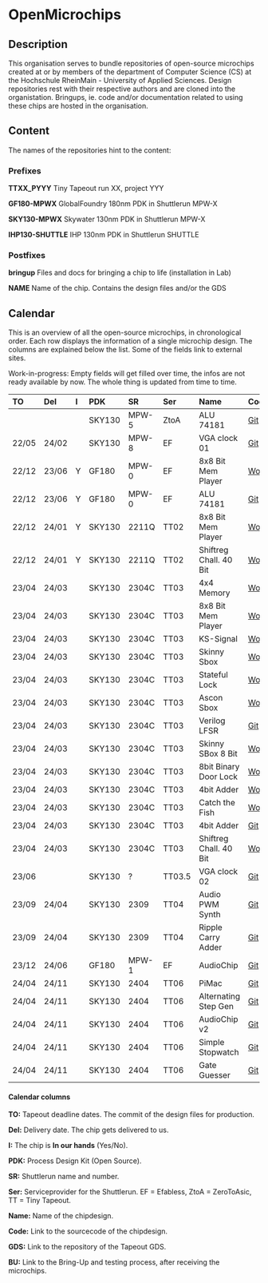 # OpenMicrochips

## Description
This organisation serves to bundle repositories of open-source microchips created at or by members of the department of Computer Science (CS) at the Hochschule RheinMain - University of Applied Sciences.
Design repositories rest with their respective authors and are cloned into the organistation. Bringups, ie. code and/or documentation related to using these chips are hosted in the organisation.

##  Content
The names of the repositories hint to the content:

### Prefixes

__TTXX_PYYY__ Tiny Tapeout run XX, project YYY

__GF180-MPWX__ GlobalFoundry 180nm PDK in Shuttlerun MPW-X

__SKY130-MPWX__ Skywater 130nm PDK in Shuttlerun MPW-X

__IHP130-SHUTTLE__ IHP 130nm PDK in Shuttlerun SHUTTLE


### Postfixes

__bringup__ Files and docs for bringing a chip to life (installation in Lab)

__NAME__ Name of the chip. Contains the design files and/or the GDS

## Calendar
This is an overview of all the open-source microchips, in chronological order. Each row displays the information of a single microchip design. The columns are explained below the list. Some of the fields link to external sites. 

Work-in-progress:
Empty fields will get filled over time, the infos are not ready available by now. The whole thing is updated from time to time.

| TO    | Del   | I   | PDK    | SR    | Ser  | Name                    | Code   | GDS | BU   |
|:------|:------|:----|:-------|:------|:-----|:------------------------|:-------|:----|:-----|
|       |       |     | SKY130 | MPW-5 | ZtoA | ALU 74181               | [Git](https://github.com/ThorKn/alu74181)              | - |  |
| 22/05 | 24/02 |     | SKY130 | MPW-8 | EF   | VGA clock 01            | [Git](https://github.com/ThorKn/vga_clock_1)           | [Git](https://github.com/ThorKn/tiny_user_project_vgaclock_mpw8)       |  |
| 22/12 | 23/06 | Y   | GF180  | MPW-0 | EF   | 8x8 Bit Mem Player      | [Wokwi](https://wokwi.com/projects/341620484740219475) | [Git](https://github.com/ThorKn/tiny_user_project_8x8_player)          |  |
| 22/12 | 23/06 | Y   | GF180  | MPW-0 | EF   | ALU 74181               | [Git](https://github.com/ThorKn/alu74181)              | [Git](https://github.com/ThorKn/tiny_user_project_74181_alu)           |  |
| 22/12 | 24/01 | Y   | SKY130 | 2211Q | TT02 | 8x8 Bit Mem Player      | [Wokwi](https://wokwi.com/projects/341620484740219475) | [Git](https://github.com/ThorKn/tinytapeout02_pattern_player)          |  |
| 22/12 | 24/01 | Y   | SKY130 | 2211Q | TT02 | Shiftreg Chall. 40 Bit  | [Wokwi](https://wokwi.com/projects/341516949939814994) | [Git](https://github.com/ThorKn/tinytapeout02_shiftregister_challenge) |  |
| 23/04 | 24/03 |     | SKY130 | 2304C | TT03 | 4x4 Memory              | [Wokwi](https://wokwi.com/projects/357897381919942657) | [Git](https://github.com/yannickreiss/TT3_Memory)                      |  |
| 23/04 | 24/03 |     | SKY130 | 2304C | TT03 | 8x8 Bit Mem Player      | [Wokwi](https://wokwi.com/projects/357106633951414273) | [Git](https://github.com/yannickreiss/TT3_KS-Signal)                   |  |
| 23/04 | 24/03 |     | SKY130 | 2304C | TT03 | KS-Signal               | [Wokwi](https://wokwi.com/projects/341620484740219475) | [Git](https://github.com/ThorKn/tinytapeout02_pattern_player)          | [Git](https://github.com/OpenMicrochips/TT02_P41_bringup) |
| 23/04 | 24/03 |     | SKY130 | 2304C | TT03 | Skinny Sbox             | [Wokwi](https://wokwi.com/projects/359353377078748161) | [Git](https://github.com/nikals99/tt03-skinny-sbox)                    |  |
| 23/04 | 24/03 |     | SKY130 | 2304C | TT03 | Stateful Lock           | [Wokwi](https://wokwi.com/projects/359357227471086593) | [Git](https://github.com/Syndace/tt03-stateful-lock)                   |  |
| 23/04 | 24/03 |     | SKY130 | 2304C | TT03 | Ascon Sbox              | [Wokwi](https://wokwi.com/projects/359360834113498113) | [Git](https://github.com/sopmacF/tt03-ascon-sbox)                      |  |
| 23/04 | 24/03 |     | SKY130 | 2304C | TT03 | Verilog LFSR            | [Git](https://github.com/gr33nstyle/tt03-verilog-lfsr) | [Git](https://github.com/gr33nstyle/tt03-verilog-lfsr)                 |  |
| 23/04 | 24/03 |     | SKY130 | 2304C | TT03 | Skinny SBox 8 Bit       | [Wokwi](https://wokwi.com/projects/359372419264319489) | [Git](https://github.com/ThorKn/tt03_sbox_8bit_skinny)                 |  |
| 23/04 | 24/03 |     | SKY130 | 2304C | TT03 | 8bit Binary Door Lock   | [Wokwi](https://wokwi.com/projects/359387860730498049) | [Git](https://github.com/marcusmichaely/tt03_8Bit_BinaryDoorLock)      |  |
| 23/04 | 24/03 |     | SKY130 | 2304C | TT03 | 4bit Adder              | [Wokwi](https://wokwi.com/projects/354091612057990145) | [Git](https://github.com/SchreinerCarin/tt03-4bit-adder)               |  |
| 23/04 | 24/03 |     | SKY130 | 2304C | TT03 | Catch the Fish          | [Wokwi](https://wokwi.com/projects/360014965627378689) | [Git](https://github.com/SchreinerCarin/tt03-ctf)                      |  |
| 23/04 | 24/03 |     | SKY130 | 2304C | TT03 | 4bit Adder              | [Git](https://github.com/yannickreiss/TT3_dot_op)      | [Git](https://github.com/yannickreiss/TT3_dot_op)                      |  |  
| 23/04 | 24/03 |     | SKY130 | 2304C | TT03 | Shiftreg Chall. 40 Bit  | [Wokwi](https://wokwi.com/projects/341516949939814994) | [Git](https://github.com/ThorKn/tinytapeout02_shiftregister_challenge) |  |
| 23/06 |       |     | SKY130 |   ?   | TT03.5 | VGA clock 02          | [Git](https://github.com/ThorKn/vga_clock_1)                 | [Git](https://github.com/ThorKn/tt03p5-vgaclock-02)              |  |
| 23/09 | 24/04 |     | SKY130 | 2309  | TT04 | Audio PWM Synth         | [Git](https://github.com/ThorKn/tt04-audio-pwm-synth)        | [Git](https://github.com/ThorKn/tt04-audio-pwm-synth)            |  |
| 23/09 | 24/04 |     | SKY130 | 2309  | TT04 | Ripple Carry Adder      | [Git](https://github.com/yannickreiss/tt04-ripple-carry-adder) | [Git](https://github.com/yannickreiss/tt04-ripple-carry-adder) |  |
| 23/12 | 24/06 |     | GF180  | MPW-1 | EF   | AudioChip               | [Git](https://github.com/ThorKn/icestick_spinalHDL_pwmAudio) | [Git](https://github.com/ThorKn/AudioChip)                       |  |
| 24/04 | 24/11 |     | SKY130 | 2404  | TT06 | PiMac                   | [Git](https://github.com/SteffenReith/TT06_PiMac)            | [Git](https://github.com/SteffenReith/TT06_PiMac)                |  |
| 24/04 | 24/11 |     | SKY130 | 2404  | TT06 | Alternating Step Gen    | [Git](https://github.com/SteffenReith/TT06_ASG)              | [Git](https://github.com/SteffenReith/TT06_ASG)                  |  |
| 24/04 | 24/11 |     | SKY130 | 2404  | TT06 | AudioChip v2            | [Git](https://github.com/ThorKn/TT06_AudioChip_V2)           | [Git](https://github.com/ThorKn/TT06_AudioChip_V2)               |  |
| 24/04 | 24/11 |     | SKY130 | 2404  | TT06 | Simple Stopwatch        | [Git](https://github.com/faramire/TT06-simple-stopwatch)     | [Git](https://github.com/faramire/TT06-simple-stopwatch)         |  |
| 24/04 | 24/11 |     | SKY130 | 2404  | TT06 | Gate Guesser            | [Git](https://github.com/faramire/TT06-gate-guesser)         | [Git](https://github.com/faramire/TT06-gate-guesser)             |  |

#### Calendar columns

__TO:__ Tapeout deadline dates. The commit of the design files for production.
 
__Del:__ Delivery date. The chip gets delivered to us.

__I:__ The chip is __In our hands__ (Yes/No).

__PDK:__ Process Design Kit (Open Source).

__SR:__ Shuttlerun name and number.

__Ser:__ Serviceprovider for the Shuttlerun. EF = Efabless, ZtoA = ZeroToAsic, TT = Tiny Tapeout.

__Name:__ Name of the chipdesign.

__Code:__ Link to the sourcecode of the chipdesign.

__GDS:__ Link to the repository of the Tapeout GDS.

__BU:__ Link to the Bring-Up and testing process, after receiving the microchips.
